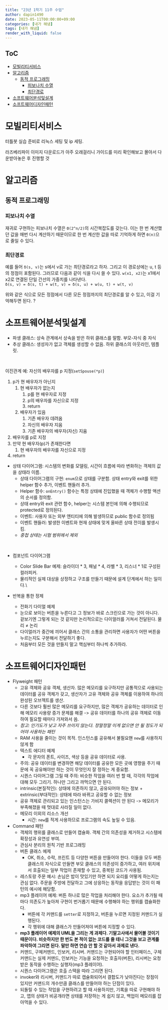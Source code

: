 ```yaml
---
title: "23년 1학기 11주 수업"
author: dapin1490
date: 2023-05-11T00:00:00+09:00
categories: [내가 해냄]
tags: [내가 해냄]
render_with_liquid: false
---
```


<style>
  figure { text-align: center; }
</style>

## ToC
- [모빌리티서비스](#모빌리티서비스)
- [알고리즘](#알고리즘)
  - [동적 프로그래밍](#동적-프로그래밍)
    - [피보나치 수열](#피보나치-수열)
    - [최단경로](#최단경로)
- [소프트웨어분석및설계](#소프트웨어분석및설계)
- [소프트웨어디자인패턴](#소프트웨어디자인패턴)

# 모빌리티서비스
터틀봇 실습 준비로 리눅스 세팅 및 ip 세팅.

라즈베리파이 이미지 다운로드가 아주 오래걸리니 가이드를 미리 확인해보고 몰아서 다운받아놓은 후 진행할 것

# 알고리즘
## 동적 프로그래밍
### 피보나치 수열
재귀로 구현하는 피보나치 수열은 `Θ(2^n/2)`의 시간복잡도를 갖는다. 이는 한 번 계산했던 값을 매번 다시 계산하기 때문이므로 한 번 계산한 값을 따로 기억하게 하면 `Θ(n)`으로 줄일 수 있다.

### 최단경로
예를 들어 `δ(s, v)`는 s에서 v로 가는 최단경로라고 하자. 그리고 이 경로상에는 u, t 등의 정점이 포함된다. 그러므로 다음과 같이 식을 다시 쓸 수 있다. `w(x1, x2)`는 x1에서 x2로 연결된 단일 간선의 가중치를 나타낸다.  
`δ(s, v) = δ(s, t) + w(t, v) = δ(s, u) + w(u, t) + w(t, v)`  

위와 같은 식으로 모든 정점에서 다른 모든 정점까지의 최단경로를 알 수 있고, 이걸 기억해두면 된다. ?


# 소프트웨어분석및설계
* 파생 클래스: 상속 관계에서 상속을 받은 하위 클래스를 말함. 부모-자식 중 자식
* 추상 클래스: 생성자가 없고 객체를 생성할 수 없음. 하위 클래스의 아웃라인, 템플릿.

<br>

이진관계 예: 자신의 배우자를 p 지정(`setSpouse(*p)`)
1. p가 현 배우자가 아닌지
    1. 현 배우자가 없는지
        1. p를 현 배우자로 지정
        2. p의 배우자를 자신으로 지정
        3. return
    1. 배우자가 있음
        1. 기존 배우자 데려옴
        2. 자신의 배우자 지움
        3. 기존 배우자의 배우자(자신) 지움
2. 배우자를 p로 지정
3. 만약 현 배우자(p)가 존재한다면
    1. 현 배우자의 배우자를 자신으로 지정
4. return

* 상태 다이어그램: 시스템의 변화를 모델링, 시간이 흐름에 따라 변화하는 객체의 값을 상태라 이름.
    * 상태 다이어그램의 구현: ``enum``으로 상태를 구분함. 상태 entry와 exit를 위한 helper 함수 추가, 이벤트 핸들러 추가.
    * Helper 함수: ``onEntry()`` 함수는 특정 상태에 진입했을 때 객체가 수행할 액션의 순서를 정의함.
    * 상태 entry와 exit 관련 함수, helper는 시스템 본인에 의해 수행되므로 protected로 정의된다.
    * 이벤트: 사용자 또는 외부 엔티티에 의해 발생하므로 public 함수로 정의됨
    * 이벤트 핸들러: 발생한 이벤트와 현재 상태에 맞게 올바른 상태 전이를 발생시킴.
    * *중첩 상태는 시험 범위에서 제외*

<br>

* 컴포넌트 다이어그램
    * Color Slide Bar 예제: 슬라이더 * 3, 패널 * 4, 라벨 * 3, 리스너 * 1로 구성된 컬러피커.
    * 물리적인 실제 대상을 상정하고 구조를 만들기 때문에 설계 단계에서 하는 일이다.\

* 반복을 통한 정제
    * 전화기 다이얼 예제
    * 눈으로 보이는 버튼을 누른다고 그 정보가 바로 스크린으로 가는 것이 아니다. 겉보기엔 그렇게 되는 것 같지만 논리적으로는 다이얼러를 거쳐서 전달된다. 물리 ≠ 논리
    * 다이얼러가 중간에 끼어서 클래스 간의 소통을 관리하면 사용자가 어떤 버튼을 누르는지도 구분해서 전달하기 좋다.
    * 처음부터 모든 것을 만들지 말고 핵심부터 하나씩 추가하라.


# 소프트웨어디자인패턴
* Flyweight 패턴
    * 고유 객체와 공유 객체, 생산자. 많은 메모리를 요구하지만 공통적으로 사용되는 데이터를 공유 객체가 갖고, 생산자가 고유 객체와 공유 객체를 이용하여 하나의 완성된 오브젝트를 생산.
    * 다른 것보다 훨씬 많은 메모리를 요구하지만, 많은 객체가 공유하는 데이터로 인해 메모리 사용량 증가 문제를 해결 -> 공유 데이터를 하나의 공유 객체로 이동하여 필요할 때마다 가져와서 씀.
    * _참고: 인기도가 낮고 자주 쓰이지 않는다. 정말정말 이게 없으면 안 될 정도가 되어야 사용하는 패턴_
    * RAM 사용을 줄이는 것이 목적. 인스턴스를 공유해서 불필요핸 ``new``를 사용하지 않게 함
    * 텍스트 에디터 예제
        * 각 문자의 폰트, 사이즈, 색상 등을 공유 데이터로 사용.
    * 주의: 공유 데이터를 변경하면 해당 데이터를 공유한 모든 곳에 영향을 주기 때문에 꼭 공유해야만 하는 것이 무엇인지 잘 정하는 게 중요함.
    * 시퀀스 다이어그램 그릴 때 주의: 비슷한 작업을 여러 번 할 때, 각각의 작업에 대해 모두 그리기. 하나만 그리고 까먹으면 안 된다.
    * intrinsic(본질적인): 상태에 의존하지 않고, 공유되어야 하는 정보 +
        extrinsic(부대적인): 상태에 따라 바뀌고 공유할 수 없는 정보
    * 공유 객체로 관리되고 있는 인스턴스는 가비지 콜렉션이 안 된다 -> 메모리가 부족해졌을 때 멋대로 사라질 일이 없다.
    * 메모리 이외의 리소스 개선
        * 시간: ``new``를 적게 사용하므로 프로그램의 속도 높일 수 있음.
* Command 패턴
    * 객체의 행위를 클래스로 만들어 캡슐화. 객체 간의 의존성을 제거하고 시스템에 확장성과 유연성 부여.
    * 관심사 분리의 원칙 기반 프로그래밍
    * 버튼 클래스 예제
        * OK, 취소, 수락, 프린트 등 다양한 버튼을 만들어야 한다. 이들을 모두 버튼 클래스의 자식으로 만들면 부모 클래스의 의존성이 증가하고, 여러 위치에서 호출되는 일부 작업이 존재할 수 있고, 중복된 코드가 사용됨.
    * 레스토랑 주문 예시: 손님은 밥이 맛있기만 하면 되지 요리를 어떻게 하는지는 관심 없다. 주문을 주방에 전달하고 그에 상응하는 동작을 응답받는 것이 이 패턴의 예시에 해당함.
    * mp3 플레이어 예제: 버튼 하나로 많은 작업을 처리해야 한다. 요소가 추가될 때마다 의존도가 높아져 구현이 번거롭기 때문에 수행해야 하는 행위를 캡슐화한다.
        * 버튼에 각 커맨드를 ``setter``로 지정하고, 버튼을 누르면 지정된 커맨드가 실행된다.
        * 각 행위에 대해 클래스가 만들어져야 버튼에 지정할 수 있다.
    * **mp3 플레이어 예제의 UML을 그리는 게 과제다. 기말고사에서 물어볼 것이기 때문이다. 비슷하지만 한 번도 본 적이 없는 코드를 줄 테니 그것을 보고 관계를 파악하여 그리면 된다. 말만 하면 연습 안 할 것 같아서 과제로 낸다.**
    * 커맨드, 구체커맨드, 인보커, 리시버. 커맨드는 구현되어야 할 인터페이스, 구체커맨드는 실제 커맨드, 인보커는 기능을 요청하는 호출자(버튼), 리시버는 요청받은 동작을 수행하는 실행자(mp3 플레이어).
    * 시퀀스 다이어그램은 호출 스택을 따라 그리면 된다.
    * invoker와 리시버, 커맨드가 따로 캡슐화되어서 결합도가 낮아진다는 장점이 있지만 커맨드의 개수만큼 클래스를 만들어야 하는 단점이 있다.
    * 되돌릴 수 있는 작업을 구현하려고 할 때 사용하지만, 기록을 따로 구현해야 하고, 앱의 상태가 비공개라면 상태를 저장하는 게 쉽지 않고, 백업이 메모리를 잡아먹을 수 있다.